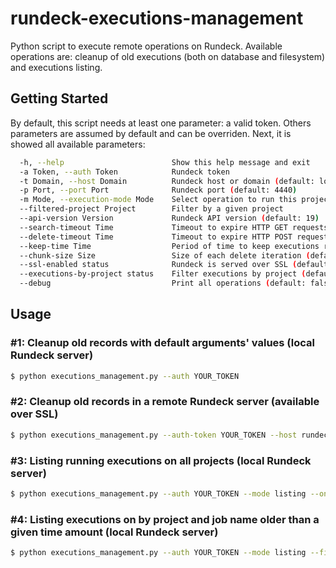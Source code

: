 # rundeck-executions-management

Python script to execute remote operations on Rundeck. Available operations are: cleanup of old executions (both on database and filesystem) and executions listing.

## Getting Started

By default, this script needs at least one parameter: a valid token. Others parameters are assumed by default and can be overriden. Next, it is showed all available parameters:

```sh
  -h, --help                        Show this help message and exit
  -a Token, --auth Token            Rundeck token
  -t Domain, --host Domain          Rundeck host or domain (default: localhost)
  -p Port, --port Port              Rundeck port (default: 4440)
  -m Mode, --execution-mode Mode    Select operation to run this project (default: cleanup)
  --filtered-project Project        Filter by a given project
  --api-version Version             Rundeck API version (default: 19)
  --search-timeout Time             Timeout to expire HTTP GET requests (default: 60)
  --delete-timeout Time             Timeout to expire HTTP POST requests (default: 300)
  --keep-time Time                  Period of time to keep executions records (default: 30d)
  --chunk-size Size                 Size of each delete iteration (default: 200)
  --ssl-enabled status              Rundeck is served over SSL (default: false)
  --executions-by-project status    Filter executions by project (default: true)
  --debug                           Print all operations (default: false)
```

## Usage

### **#1:** Cleanup old records with default arguments' values (local Rundeck server)

```sh
$ python executions_management.py --auth YOUR_TOKEN
```

### **#2:** Cleanup old records in a remote Rundeck server (available over SSL)

```sh
$ python executions_management.py --auth-token YOUR_TOKEN --host rundeck.domain.com --port 443 --ssl-enabled
```

### **#3:** Listing running executions on all projects (local Rundeck server)

```sh
$ python executions_management.py --auth YOUR_TOKEN --mode listing --only-running
```

### **#4:** Listing executions on by project and job name older than a given time amount (local Rundeck server)

```sh
$ python executions_management.py --auth YOUR_TOKEN --mode listing --filtered-project PROJECT_NAME --filtered-job JOB_NAME --keep-time TIME
```
